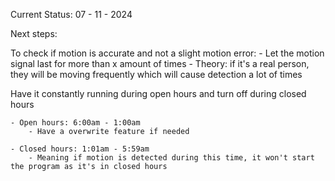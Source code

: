 Current Status: 07 - 11 - 2024

Next steps:

To check if motion is accurate and not a slight motion error:
    - Let the motion signal last for more than x amount of times
        - Theory: if it's a real person, they will be moving frequently which will cause detection a lot of times
    


Have it constantly running during open hours and turn off during closed hours

    - Open hours: 6:00am - 1:00am
        - Have a overwrite feature if needed
    
    - Closed hours: 1:01am - 5:59am
        - Meaning if motion is detected during this time, it won't start the program as it's in closed hours
    

